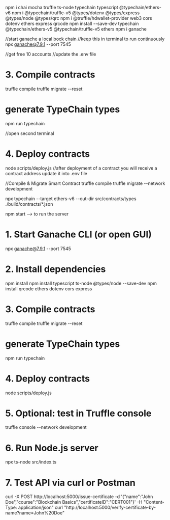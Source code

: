 npm i chai mocha truffle ts-node typechain typescript @typechain/ethers-v6
npm i @typechain/truffle-v5 @types/dotenv @types/express @types/node @types/qrc
npm i @truffle/hdwallet-provider web3 cors dotenv ethers express qrcode
npm install --save-dev typechain @typechain/ethers-v5 @typechain/truffle-v5 ethers
npm i ganache

//start  ganache a local bock chain //keep this in terminal to run continuously
npx ganache@7.9.1 --port 7545 

//get free 10 accounts
//update the .env file

# 3. Compile contracts
truffle compile
truffle migrate --reset

# generate TypeChain types
npm run typechain

//open second terminal

# 4. Deploy contracts
node scripts/deploy.js
//after deployment of a contract you will receive a contract address update it into .env file

//Compile & Migrate Smart Contract
truffle compile
truffle migrate --network development

npx typechain --target ethers-v6 --out-dir src/contracts/types ./build/contracts/*.json

npm start --> to run the server 






# 1. Start Ganache CLI (or open GUI)
npx ganache@7.9.1 --port 7545 

# 2. Install dependencies
npm install
npm install typescript ts-node @types/node --save-dev
npm install qrcode ethers dotenv cors express

# 3. Compile contracts
truffle compile
truffle migrate --reset
# generate TypeChain types
npm run typechain
# 4. Deploy contracts
node scripts/deploy.js

# 5. Optional: test in Truffle console
truffle console --network development

# 6. Run Node.js server
npx ts-node src/index.ts

# 7. Test API via curl or Postman
curl -X POST http://localhost:5000/issue-certificate -d '{"name":"John Doe","course":"Blockchain Basics","certificateID":"CERT001"}' -H "Content-Type: application/json"
curl "http://localhost:5000/verify-certificate-by-name?name=John%20Doe"

